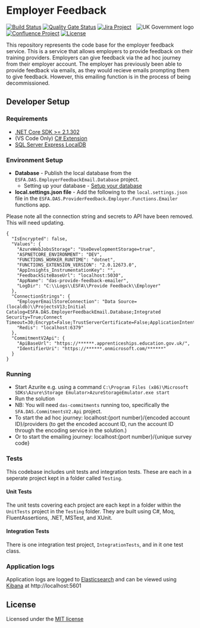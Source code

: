 # Employer Feedback

<img src="https://avatars.githubusercontent.com/u/9841374?s=200&v=4" align="right" alt="UK Government logo">

[![Build Status](https://sfa-gov-uk.visualstudio.com/Digital%20Apprenticeship%20Service/_apis/build/status/das-provide-feedback-employer?repoName=SkillsFundingAgency%2Fdas-provide-feedback-employer&branchName=master)](https://sfa-gov-uk.visualstudio.com/Digital%20Apprenticeship%20Service/_build/latest?definitionId=2539&repoName=SkillsFundingAgency%2Fdas-provide-feedback-employer&branchName=master)
[![Quality Gate Status](https://sonarcloud.io/api/project_badges/measure?project=SkillsFundingAgency_das-provide-feedback-employer&metric=alert_status)](https://sonarcloud.io/project/overview?id=SkillsFundingAgency_das-provide-feedback-employer)
[![Jira Project](https://img.shields.io/badge/Jira-Project-blue)](https://skillsfundingagency.atlassian.net/browse/QF-79)
[![Confluence Project](https://img.shields.io/badge/Confluence-Project-blue)](https://skillsfundingagency.atlassian.net/wiki/spaces/NDL/pages/3773497345/Employer+Feedback+-+QF)
[![License](https://img.shields.io/badge/license-MIT-lightgrey.svg?longCache=true&style=flat-square)](https://en.wikipedia.org/wiki/MIT_License) 

This repository represents the code base for the employer feedback service. This is a service that allows employers to provide feedback on their training providers. Employers can give feedback via the ad hoc journey from their employer account. The employer has previously been able to provide feedback via emails, as they would recieve emails prompting them to give feedback. However, this emailing function is in the process of being decommissioned. 

## Developer Setup
### Requirements

* [.NET Core SDK >= 2.1.302](https://www.microsoft.com/net/download/)
* (VS Code Only) [C# Extension](https://marketplace.visualstudio.com/items?itemName=ms-vscode.csharp)
* [SQL Server Express LocalDB](https://docs.microsoft.com/en-us/sql/database-engine/configure-windows/sql-server-express-localdb)

### Environment Setup

* **Database** - Publish the local database from the `ESFA.DAS.EmployerFeedbackEmail.Database` project.
    * Setting up your database - [Setup your database](https://skillsfundingagency.atlassian.net/wiki/spaces/NDL/pages/3948019848/Employer+Feedback+Setup)      
* **local.settings.json file** - Add the following to the `local.settings.json` file in the `ESFA.DAS.ProviderFeedback.Employer.Functions.Emailer` functions app.

Please note all the connection string and secrets to API have been removed. This will need updating.
```
{
  "IsEncrypted": false,
  "Values": {
    "AzureWebJobsStorage": "UseDevelopmentStorage=true",
    "ASPNETCORE_ENVIRONMENT": "DEV",
    "FUNCTIONS_WORKER_RUNTIME": "dotnet",
    "FUNCTIONS_EXTENSION_VERSION": "2.0.12673.0",
    "AppInsights_InstrumentationKey": "",
    "FeedbackSiteBaseUrl": "localhost:5030",
    "AppName": "das-provide-feedback-emailer",
    "LogDir": "C:\\Logs\\ESFA\\Provide Feedback\\Employer"
  },
  "ConnectionStrings": {
    "EmployerEmailStoreConnection": "Data Source=(localdb)\\ProjectsV13;Initial Catalog=ESFA.DAS.EmployerFeedbackEmail.Database;Integrated Security=True;Connect Timeout=30;Encrypt=False;TrustServerCertificate=False;ApplicationIntent=ReadWrite;MultipleActiveResultSets=true;MultiSubnetFailover=False",
    "Redis": "localhost:6379"
  },
  "CommitmentV2Api": {
    "ApiBaseUrl": "https://******.apprenticeships.education.gov.uk/",
    "IdentifierUri": "https://******.onmicrosoft.com/******"
  }
}
```


### Running
* Start Azurite e.g. using a command `C:\Program Files (x86)\Microsoft SDKs\Azure\Storage Emulator>AzureStorageEmulator.exe start`
* Run the solution
* NB: You will need `das-commitments` running too, specifically the `SFA.DAS.CommitmentsV2.Api` project.
* To start the ad hoc journey: localhost:{port number}/{encoded account ID}/providers (to get the encoded account ID, run the account ID through the encoding service in the solution.)
* Or to start the emailing journey: localhost:{port number}/{unique survey code}

### Tests

This codebase includes unit tests and integration tests. These are each in a seperate project kept in a folder called `Testing`.

#### Unit Tests

The unit tests covering each project are each kept in a folder within the `UnitTests` project in the `Testing` folder. They are built using C#, Moq, FluentAssertions, .NET, MSTest, and XUnit.

#### Integration Tests

There is one integration test project, `IntegrationTests`, and in it one test class.

### Application logs

Application logs are logged to [Elasticsearch](https://www.elastic.co/products/elasticsearch) and can be viewed using [Kibana](https://www.elastic.co/products/kibana) at http://localhost:5601

## License

Licensed under the [MIT license](LICENSE)
